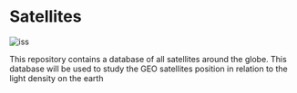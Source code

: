 # Satellites
![iss](https://i.imgur.com/KsHBNbY.png)

This repository contains a database of all satellites around the globe. 
This database will be used to study the GEO satellites position in relation to the light density on the earth

